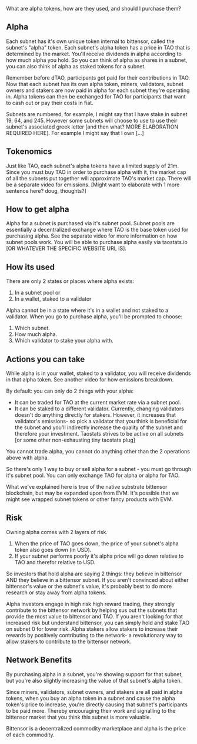 What are alpha tokens, how are they used, and should I purchase them?

Alpha
------------------------
Each subnet has it's own unique token internal to bittensor, called the subnet's "alpha" token.  Each subnet's alpha token has a price in TAO that is determined by the market.
You'll receive dividends in alpha according to how much alpha you hold.  So you can think of alpha as shares in a subnet, you can also think of alpha as staked tokens for a subnet.

Remember before dTAO, participants got paid for their contributions in TAO.  Now that each subnet has its own alpha token, miners, validators, subnet owners and stakers are now paid in alpha for each subnet they're operating in.  Alpha tokens can then be exchanged for TAO for participants that want to cash out or pay their costs in fiat.

Subnets are numbered, for example, I might say that I have stake in subnet 19, 64, and 245.  However some subnets will choose to use to use their subnet's associated greek letter [and then what? MORE ELABORATION REQUIRED HERE].  For example I might say that I own [...]

Tokenomics
------------------------
Just like TAO, each subnet's alpha tokens have a limited supply of 21m.  Since you must buy TAO in order to purchase alpha with it, the market cap of all the subnets put together will approximate TAO's market cap.  There will be a separate video for emissions.
[Might want to elaborate with 1 more sentence here? doug, thoughts?]


How to get alpha
-------------------------
Alpha for a subnet is purchased via it's subnet pool.  Subnet pools are essentially a decentralized exchange where TAO is the base token used for purchasing alpha.  See the separate video for more information on how subnet pools work.  You will be able to purchase alpha easily via taostats.io [OR WHATEVER THE SPECIFIC WEBSITE URL IS].


How its used
-------------------------
There are only 2 states or places where alpha exists:

1. In a subnet pool
or
2. In a wallet, staked to a validator

Alpha cannot be in a state where it's in a wallet and not staked to a validator.  When you go to purchase alpha, you'll be prompted to choose:

1. Which subnet.
2. How much alpha.
3. Which validator to stake your alpha with.


Actions you can take
---------------------------
While alpha is in your wallet, staked to a validator, you will receive dividends in that alpha token.  See another video for how emissions breakdown.

By default: you can only do 2 things with your alpha:
* It can be traded for TAO at the current market rate via a subnet pool.
* It can be staked to a different validator.  Currently, changing validators doesn't do anything directly for stakers.  However, it increases that validator's emissions- so pick a validator that you think is beneficial for the subnet and you'll indirectly increase the quality of the subnet and therefore your investment.  Taostats strives to be active on all subnets [or some other non-exhausting tiny taostats plug]

You cannot trade alpha, you cannot do anything other than the 2 operations above with alpha.

So there's only 1 way to buy or sell alpha for a subnet - you must go through it's subnet pool.  You can only exchange TAO for alpha or alpha for TAO.

What we've explained here is true of the native substrate bittensor blockchain, but may be expanded upon from EVM.  It's possible that we might see wrapped subnet tokens or other fancy products with EVM.


Risk
-----------------
Owning alpha comes with 2 layers of risk.

1. When the price of TAO goes down, the price of your subnet's alpha token also goes down (in USD).
2. If your subnet performs poorly it's alpha price will go down relative to TAO and therefor relative to USD.

So investors that hold alpha are saying 2 things: they believe in bittensor AND they believe in a bittensor subnet.  If you aren't convinced about either bittensor's value or the subnet's value, it's probably best to do more research or stay away from alpha tokens.

Alpha investors engage in high risk high reward trading, they strongly contribute to the bittensor network by helping sus out the subnets that provide the most value to bittensor and TAO.  If you aren't looking for that increased risk but understand bittensor, you can simply hold and stake TAO on subnet 0 for lower risk.  Alpha stakers allow stakers to increase their rewards by positively contributing to the network- a revolutionary way to allow stakers to contribute to the bittensor network.

Network Benefits
----------------
By purchasing alpha in a subnet, you're showing support for that subnet, but you're also slightly increasing the value of that subnet's alpha token.

Since miners, validators, subnet owners, and stakers are all paid in alpha tokens, when you buy an alpha token in a subnet and cause the alpha token's price to increase, you're directly causing that subnet's participants to be paid more.  Thereby encouraging their work and signalling to the bittensor market that you think this subnet is more valuable.

Bittensor is a decentralized commodity marketplace and alpha is the price of each commodity.
